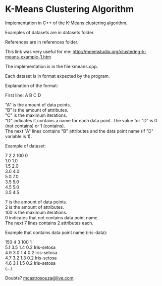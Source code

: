 # K-Means Clustering Algorithm
Implementation in C++ of the K-Means clustering algorithm.

Examples of datasets are in datasets folder.

References are in references folder.

This link was very useful for me: http://mnemstudio.org/clustering-k-means-example-1.htm

The implementation is in the file kmeans.cpp.

Each dataset is in format expected by the program.

Explanation of the format:

First line: A B C D

"A" is the amount of data points.<br />
"B" is the amount of attributes.<br />
"C" is the maximum iterations.<br />
"D" indicates if contains a name for each data point. The value for "D" is 0 (not contains) or 1 (contains).<br />
The next "A" lines contains "B" attributes and the data point name (if "D" variable is 1).<br />

Example of dataset:

7 2 2 100 0<br />
1.0 1.0<br />
1.5 2.0<br />
3.0 4.0<br />
5.0 7.0<br />
3.5 5.0<br />
4.5 5.0<br />
3.5 4.5<br />

7 is the amount of data points.<br />
2 is the amount of attributes.<br />
100 is the maximum iterations.<br />
0 indicates that not contains data point name.<br />
The next 7 lines contains 2 attributes each.<br />

Example that contains data point name (iris-data):

150 4 3 100 1<br />
5.1 3.5 1.4 0.2 Iris-setosa<br />
4.9 3.0 1.4 0.2 Iris-setosa<br />
4.7 3.2 1.3 0.2 Iris-setosa<br />
4.6 3.1 1.5 0.2 Iris-setosa<br />
(...)<br />

Doubts? mcastrosouza@live.com
